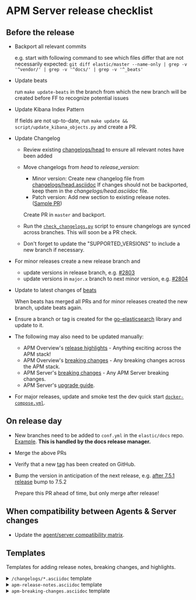 # APM Server release checklist

## Before the release

* Backport all relevant commits

  e.g. start with following command to see which files differ that are not necessarily expected:
  `git diff elastic/master --name-only | grep -v '^vendor/' | grep -v '^docs/' | grep -v '^_beats'`

* Update beats

  run `make update-beats` in the branch from which the new branch will be created before FF to recognize potential issues

* Update Kibana Index Pattern

  If fields are not up-to-date, run `make update && script/update_kibana_objects.py` and create a PR.

* Update Changelog

  * Review existing [changelogs/head](https://github.com/elastic/apm-server/tree/master/changelogs/head.asciidoc) to ensure all relevant notes have been added
  * Move changelogs from _head_ to _release_version_:
    * Minor version: Create new changelog file from [changelogs/head.asciidoc](https://github.com/elastic/apm-server/blob/master/changelogs/head.asciidoc)
      If changes should not be backported, keep them in the _changelogs/head.asciidoc_ file.
    * Patch version: Add new section to existing release notes. ([Sample PR](https://github.com/elastic/apm-server/pull/2064/files))

    Create PR in `master` and backport.

  * Run the [`check_changelogs.py`](script/check_changelogs.py) script to ensure changelogs are synced across branches. This will soon be a PR check.
  * Don't forget to update the "SUPPORTED_VERSIONS" to include a new branch if necessary.

* For minor releases create a new release branch and
  * update versions in release branch, e.g. [#2803](https://github.com/elastic/apm-server/pull/2803/files)
  * update versions in `major.x` branch to next minor version, e.g. [#2804](https://github.com/elastic/apm-server/pull/2804)

* Update to latest changes of [beats](https://github.com/elastic/beats/pulls/)

  When beats has merged all PRs and for minor releases created the new branch, update beats again.

* Ensure a branch or tag is created for the [go-elasticsearch](https://github.com/elastic/go-elasticsearch) library and update to it.

* The following may also need to be updated manually:
    * APM Overview's [release highlights](https://github.com/elastic/apm-server/blob/master/docs/guide/apm-release-notes.asciidoc) - Anything exciting across the APM stack!
    * APM Overview's [breaking changes](https://github.com/elastic/apm-server/blob/master/docs/guide/apm-breaking-changes.asciidoc) - Any breaking changes across the APM stack.
    * APM Server's [breaking changes](https://github.com/elastic/apm-server/blob/master/docs/breaking-changes.asciidoc) - Any APM Server breaking changes.
    * APM Server's [upgrade guide](https://github.com/elastic/apm-server/blob/master/docs/upgrading.asciidoc).

* For major releases, update and smoke test the dev quick start [`docker-compose.yml`](https://github.com/elastic/apm-server/blob/master/docs/guide/docker-compose.yml).

## On release day

* New branches need to be added to `conf.yml` in the `elastic/docs` repo. [Example](https://github.com/elastic/docs/pull/893/files#diff-4a701a5adb4359c6abf9b8e1cb38819fR925). **This is handled by the docs release manager.**

* Merge the above PRs

* Verify that a new [tag](https://github.com/elastic/apm-server/releases) has been created on GitHub.

* Bump the version in anticipation of the next release, e.g. [after 7.5.1 release](https://github.com/elastic/apm-server/pull/3045/files) bump to 7.5.2

  Prepare this PR ahead of time, but only merge after release!

## When compatibility between Agents & Server changes

* Update the [agent/server compatibility matrix](https://github.com/elastic/apm-server/blob/master/docs/guide/agent-server-compatibility.asciidoc).

## Templates

Templates for adding release notes, breaking changes, and highlights.

<details><summary><code>/changelogs/*.asciidoc</code> template</summary>

```asciidoc
[[release-notes-7.1]]
== APM Server version 7.1

https://github.com/elastic/apm-server/compare/7.0\...7.1[View commits]

* <<release-notes-7.1.0>>

[[release-notes-7.1.0]]
=== APM Server version 7.1.0

https://github.com/elastic/apm-server/compare/v7.0.1\...v7.1.0[View commits]

No significant changes.
////
[float]
==== Breaking Changes

[float]
==== Bug fixes

[float]
==== Intake API Changes

[float]
==== Added
////
```
</details>

<details><summary><code>apm-release-notes.asciidoc</code> template</summary>

```asciidoc
* <<release-highlights-7.1.0>>

[[release-highlights-7.1.0]]
=== APM version 7.1.0

No new features
////
[float]
==== New features

* Feature name and explanation...
////
```
</details>

<details><summary><code>apm-breaking-changes.asciidoc</code> template</summary>

```asciidoc
* <<breaking-7.0.0, APM version 7.0.0>>

[[breaking-7.0.0]]
=== Breaking changes in 7.0.0

APM Server::
+
[[slug]]
**Title** Topic...

APM UI::
+
[[slug]]
**Title** Topic...
```
</details>
